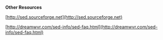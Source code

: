 __Other Resources__

[http://sed.sourceforge.net](http://sed.sourceforge.net)

[http://dreamwvr.com/sed-info/sed-faq.html](http://dreamwvr.com/sed-info/sed-faq.html)
